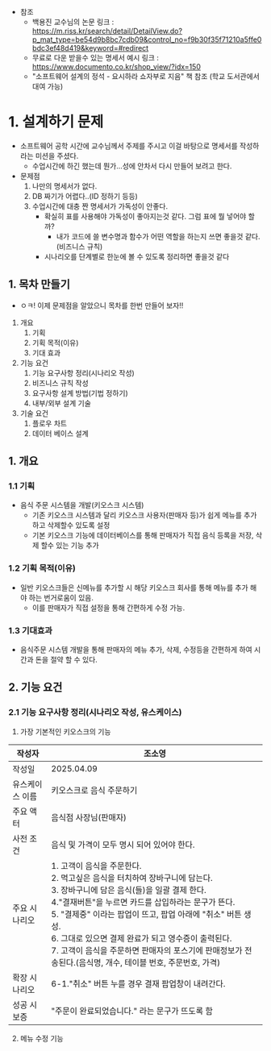 - 참조 
	- 백용진 교수님의 논문 링크 : https://m.riss.kr/search/detail/DetailView.do?p_mat_type=be54d9b8bc7cdb09&control_no=f9b30f35f71210a5ffe0bdc3ef48d419&keyword=#redirect
	- 무료로 다운 받을수 있는 명세서 예시 링크 : https://www.documento.co.kr/shop_view/?idx=150
	- "소프트웨어 설계의 정석 - 요시하라 쇼자부로 지음" 책 참조 (학교 도서관에서 대여 가능)

# 1. 설계하기 문제
- 소프트웨어 공학 시간에 교수님께서 주제를 주시고 이걸 바탕으로 명세서를 작성하라는 미션을 주셨다.
	- 수업시간에 하긴 했는데 뭔가...성에 안차서 다시 만들어 보려고 한다.
- 문제점
	1. 나만의 명세서가 없다.
	2. DB 짜기가 어렵다..(ID 정하기 등등)
	3. 수업시간에 대충 짠 명세서가 가독성이 안좋다.
		- 확실히 표를 사용해야 가독성이 좋아지는것 같다. 그럼 표에 뭘 넣어야 할까?
			- 내가 코드에 쓸 변수명과 함수가 어떤 역할을 하는지 쓰면 좋을것 같다.(비즈니스 규칙)
		- 시나리오를 단계별로 한눈에 볼 수 있도록 정리하면 좋을것 같다

## 1. 목차 만들기
- ㅇㅋ! 이제 문제점을 알았으니 목차를 한번 만들어 보자!!

1. 개요
	1. 기획
	2. 기획 목적(이유)
	3. 기대 효과
2. 기능 요건
	1. 기능 요구사항 정리(시나리오 작성)
	2. 비즈니스 규칙 작성
	3. 요구사항 설계 방법(기법 정하기)
	4. 내부/외부 설계 기술
3. 기술 요건
	1. 플로우 차트
	2. 데이터 베이스 설계

## 1. 개요

### 1.1 기획
- 음식 주문 시스템을 개발(키오스크 시스템)
	- 기존 키오스크 시스템과 달리 키오스크 사용자(판매자 등)가 쉽게 메뉴를 추가하고 삭제할수 있도록 설정
	- 기본 키오스크 기능에 데이터베이스를 통해 판매자가 직접 음식 등록을 저장, 삭제 할수 있는 기능 추가

### 1.2 기획 목적(이유)
- 일반 키오스크들은 신메뉴를 추가할 시 해당 키오스크 회사를 통해 메뉴를 추가 해야 하는 번거로움이 있음.
	- 이를 판매자가 직접 설정을 통해 간편하게 수정 가능.

### 1.3 기대효과
- 음식주문 시스템 개발을 통해 판매자의 메뉴 추가, 삭제, 수정등을 간편하게 하여 시간과 돈을 절약 할 수 있다.

## 2. 기능 요건

### 2.1 기능 요구사항 정리(시나리오 작성, 유스케이스)

1. 가장 기본적인 키오스크의 기능

| 작성자      | 조소영                                                                                                                                                                                                                                                                  |
| -------- | -------------------------------------------------------------------------------------------------------------------------------------------------------------------------------------------------------------------------------------------------------------------- |
| 작성일      | 2025.04.09                                                                                                                                                                                                                                                           |
| 유스케이스 이름 | 키오스크로 음식 주문하기                                                                                                                                                                                                                                                        |
| 주요 액터    | 음식점 사장님(판매자)                                                                                                                                                                                                                                                         |
| 사전 조건    | 음식 및 가격이 모두 명시 되어 있어야 한다.                                                                                                                                                                                                                                            |
| 주요 시나리오  | 1. 고객이 음식을 주문한다.<br>2. 먹고싶은 음식을 터치하여 장바구니에 담는다.<br>3. 장바구니에 담은 음식(들)을 일괄 결제 한다.<br>4."결재버튼"을 누르면 카드를 삽입하라는 문구가 뜬다.<br>5. "결제중" 이라는 팝업이 뜨고, 팝업 아래에 "취소" 버튼 생성.<br>6. 그대로 있으면 결제 완료가 되고 영수증이 출력된다.<br>7. 고객이 음식을 주문하면 판매자의 포스기에 판매정보가 전송된다.(음식명, 개수, 테이블 번호, 주문번호, 가격) |
| 확장 시나리오  | 6-1."취소" 버튼 누를 경우 결재 팝업창이 내려간다.                                                                                                                                                                                                                                      |
| 성공 시 보증  | "주문이 완료되었습니다." 라는 문구가 뜨도록 함                                                                                                                                                                                                                                          |

2. 메뉴 수정 기능
